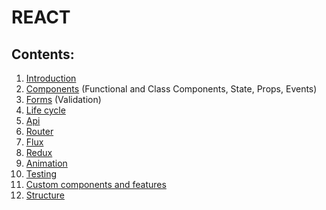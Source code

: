 # REACT

## Contents:

1. [Introduction](./introduction.md)
2. [Components](./components.md) (Functional and Class Components, State, Props, Events)
3. [Forms](./forms.md) (Validation)
4. [Life cycle](./life_cycle.md)
5. [Api](./api.md)
6. [Router](./router.md)
7. [Flux](./flux.md)
8. [Redux](./redux.md)
9. [Animation](./animation.md)
10. [Testing](./testing.md)
11. [Custom components and features](./features)
12. [Structure](./structure)
